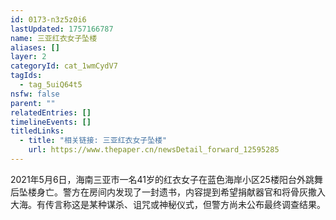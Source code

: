 ```yaml
---
id: 0173-n3z5z0i6
lastUpdated: 1757166787
name: 三亚红衣女子坠楼
aliases: []
layer: 2
categoryId: cat_1wmCydV7
tagIds:
  - tag_5uiQ64t5
nsfw: false
parent: ""
relatedEntries: []
timelineEvents: []
titledLinks:
  - title: "相关链接: 三亚红衣女子坠楼"
    url: https://www.thepaper.cn/newsDetail_forward_12595285
---
```


2021年5月6日，海南三亚市一名41岁的红衣女子在蓝色海岸小区25楼阳台外跳舞后坠楼身亡。警方在房间内发现了一封遗书，内容提到希望捐献器官和将骨灰撒入大海。有传言称这是某种谋杀、诅咒或神秘仪式，但警方尚未公布最终调查结果。